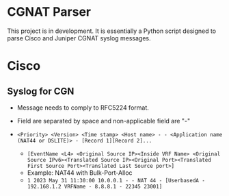 # CGNAT Parser
This project is in development. It is essentially a Python script designed to parse Cisco and Juniper CGNAT syslog messages.


# Cisco

## Syslog for CGN
- Message needs to comply to RFC5224 format.
- Field are separated by space and non-applicable field are "-"
- `<Priority> <Version> <Time stamp> <Host name> - - <Application name (NAT44 or DSLITE)> - [Record 1][Record 2]...`

   - `[EventName <L4> <Original Source IP><Inside VRF Name> <Original Source IPv6><Translated Source IP><Original Port><Translated First Source Port><Translated Last Source port>]`
   - Example: NAT44 with Bulk-Port-Alloc
    - `1 2023 May 31 11:30:00 10.0.0.1 - - NAT 44 - [UserbasedA - 192.168.1.2 VRFName - 8.8.8.1 - 22345 23001]`
